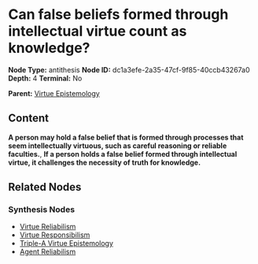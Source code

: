 # Can false beliefs formed through intellectual virtue count as knowledge?

**Node Type:** antithesis
**Node ID:** dc1a3efe-2a35-47cf-9f85-40ccb43267a0
**Depth:** 4
**Terminal:** No

**Parent:** [Virtue Epistemology](virtue-epistemology-synthesis-a30e9a18-afdd-4381-b1e8-a387a988714e.md)

## Content

**A person may hold a false belief that is formed through processes that seem intellectually virtuous, such as careful reasoning or reliable faculties.**, **If a person holds a false belief formed through intellectual virtue, it challenges the necessity of truth for knowledge.**

## Related Nodes

### Synthesis Nodes

- [Virtue Reliabilism](virtue-reliabilism-synthesis-99b1a213-e671-453d-8f89-2476cf47f28c.md)
- [Virtue Responsibilism](virtue-responsibilism-synthesis-9cd0b74d-50b1-4957-88e9-dc3c9d692bc6.md)
- [Triple-A Virtue Epistemology](triple-a-virtue-epistemology-synthesis-dd41b7f8-22ca-4656-903c-ee8a947657a6.md)
- [Agent Reliabilism](agent-reliabilism-synthesis-ab50a8e1-4757-4197-a043-12a7bdfa8c38.md)

